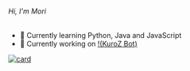 ###### Hi, I'm Mori

- 🌱 Currently learning Python, Java and JavaScript
- 🔗 Currently working on [!(KuroZ Bot)](https://discord.com/oauth2/authorize?client_id=884136237517131847&scope=bot&permissions=8)

[![card](https://github-readme-stats.vercel.app/api?username=MoriitoDev&theme=dark)](https://github.com/MoriitoDev/)

<!--
**MoriitoDev/MoriitoDev** is a ✨ _special_ ✨ repository because its `README.md` (this file) appears on your GitHub profile.

Here are some ideas to get you started:

- 🔭 I’m currently working on ...
- 🌱 I’m currently learning ...
- 👯 I’m looking to collaborate on ...
- 🤔 I’m looking for help with ...
- 💬 Ask me about ...
- 📫 How to reach me: ...
- 😄 Pronouns: ...
- ⚡ Fun fact: ...


[![MoriitoDev](https://github-readme-stats.vercel.app/api/top-langs/?username=MoriitoDev&hide=html&layout=compact&theme=dark)](https://github.com/MoriitoDev/)

